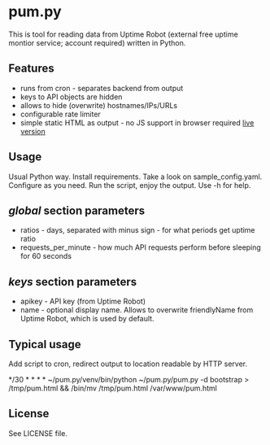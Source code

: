 pum.py
========
This is tool for reading data from Uptime Robot (external free uptime montior service; account required) written in Python.

Features
--------
* runs from cron - separates backend from output
* keys to API objects are hidden
* allows to hide (overwrite) hostnames/IPs/URLs
* configurable rate limiter
* simple static HTML as output - no JS support in browser required [live version](https://zakr.es/pum.html)

Usage
-------
Usual Python way. Install requirements. Take a look on sample_config.yaml. Configure as you need. 
Run the script, enjoy the output. Use -h for help.

_global_ section parameters
-------
* ratios - days, separated with minus sign - for what periods get uptime ratio
* requests_per_minute - how much API requests perform before sleeping for 60 seconds

_keys_ section parameters
-------
* apikey - API key (from Uptime Robot)
* name - optional display name. Allows to overwrite friendlyName from Uptime Robot, which is used by default.

Typical usage
-------
Add script to cron, redirect output to location readable by HTTP server.

*/30 * * * * ~/pum.py/venv/bin/python ~/pum.py/pum.py -d bootstrap > /tmp/pum.html && /bin/mv /tmp/pum.html /var/www/pum.html

License
-------
See LICENSE file.
